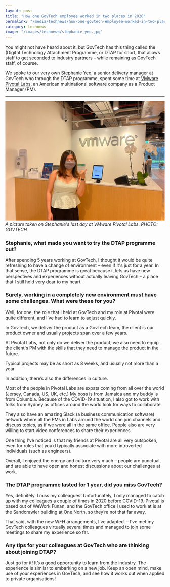 ```yaml
---
layout: post
title: "How one GovTech employee worked in two places in 2020"
permalink: "/media/technews/how-one-govtech-employee-worked-in-two-places-in-2020"
category: technews
image: "/images/technews/stephanie_yeo.jpg"
---
```


You might not have heard about it, but GovTech has this thing called the (Digital Technology Attachment Programme, or DTAP for short, that allows staff to get seconded to industry partners – while remaining as GovTech staff, of course. 

We spoke to our very own Stephanie Yeo, a senior delivery manager at GovTech who through the DTAP programme, spent some time  at  [VMware Pivotal Labs](https://tanzu.vmware.com/labs), an American multinational software company as a Product Manager (PM).  
 

---

![Stephanie Yeo](/images/technews/stephanie_yeo.jpg)
*A picture taken on Stephanie's last day at VMware Pivotal Labs. PHOTO: GOVTECH*

### **Stephanie, what made you want to try the DTAP programme out?**

After spending 5 years working at GovTech, I thought it would be quite refreshing to have a change of environment – even if it's just for a year. In that sense, the DTAP programme is great because it lets us have new perspectives and experiences without actually leaving GovTech – a place that I still hold very dear to my heart.

### **Surely, working in a completely new environment must have some challenges. What were these for you?**

Well, for one, the role that I held at GovTech and my role at Pivotal were quite different, and I’ve had to learn to adjust quickly.  

In GovTech, we deliver the product as a GovTech team, the client is our product owner and usually projects span over a few years.

At Pivotal Labs, not only do we deliver the product, we also need to equip the client's PM with the skills that they need to manage the product in the future. 

Typical projects may be as short as 8 weeks, and usually not more than a year

In addition, there’s also the differences in culture.

Most of the people in Pivotal Labs are expats coming from all over the world (Jersey, Canada, US, UK, etc.) My boss is from Jamaica and my buddy is from Columbia. Because of the COVID-19 situation, I also got to work with folks from Sydney as offices around the world look for ways to collaborate. 

They also have an amazing Slack (a business communication software) network where all the PMs in Labs around the world can join channels and discuss topics, as if we were all in the same office. People also are very willing to start video conferences to share their experiences.

One thing I’ve noticed is that my friends at Pivotal are all very outspoken, even for roles that you’d typically associate with more introverted individuals (such as engineers). 

Overall, I enjoyed the energy and culture very much – people are punctual, and are able to have open and honest discussions about our challenges at work.

### The DTAP programme lasted for 1 year, did you miss GovTech?


Yes, definitely. I miss my colleagues! Unfortunately, I only managed to catch up with my colleagues a couple of times in 2020 before COVID-19. Pivotal is based out of WeWork Funan, and the GovTech office I used to work at is at the Sandcrawler building at One North, so they’re not that far away.  


That said, with the new WFH arrangements, I’ve adapted. – I’ve met my GovTech colleagues virtually several times and managed to join some meetings to share my experience so far. 

### Any tips for your colleagues at GovTech who are thinking about joining DTAP?


Just go for it! It’s a good opportunity to learn from the industry. The experience is similar to embarking on a new job. Keep an open mind, make use of your experiences in GovTech, and see how it works out when applied to private organisations! 

